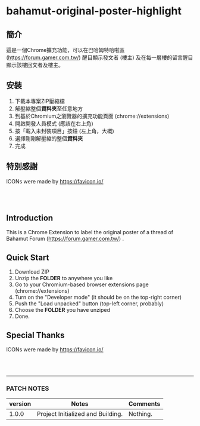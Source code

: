 # bahamut-original-poster-highlight

## 簡介
這是一個Chrome擴充功能，可以在巴哈姆特哈啦區 (https://forum.gamer.com.tw/) 醒目顯示發文者 (樓主) 及在每一層樓的留言醒目顯示該樓回文者及樓主。

## 安裝
1. 下載本專案ZIP壓縮檔
2. 解壓縮整個**資料夾**至任意地方
3. 到基於Chromium之瀏覽器的擴充功能頁面 (chrome://extensions)
4. 開啟開發人員模式 (應該在右上角)
5. 按「載入未封裝項目」按鈕 (左上角，大概)
6. 選擇剛剛解壓縮的整個**資料夾**
7. 完成

## 特別感謝
ICONs were made by https://favicon.io/

<br>
<br>

## Introduction

This is a Chrome Extension to label the original poster of a thread of Bahamut Forum (https://forum.gamer.com.tw/) .

## Quick Start
1. Download ZIP
2. Unzip the **FOLDER** to anywhere you like
3. Go to your Chromium-based browser extensions page (chrome://extensions)
4. Turn on the "Developer mode" (it should be on the top-right corner)
5. Push the "Load unpacked" button (top-left corner, probably)
6. Choose the **FOLDER** you have unziped
7. Done.

## Special Thanks
ICONs were made by https://favicon.io/

<br>
<br>

***
### PATCH NOTES

| version | Notes | Comments |
| ---     | ---   | -------------------------------|
| 1.0.0   | Project Initialized and Building. | Nothing. |